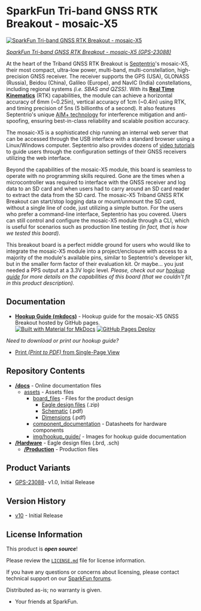 SparkFun Tri-band GNSS RTK Breakout - mosaic-X5
========================================

[![SparkFun Tri-band GNSS RTK Breakout - mosaic-X5](https://cdn.sparkfun.com/c/600-600/assets/parts/2/3/3/1/6/23088_Mosaic_X5_Feature-_newQR_.jpg)](https://www.sparkfun.com/products/23088)

[*SparkFun Tri-band GNSS RTK Breakout - mosaic-X5 (GPS-23088)*](https://www.sparkfun.com/products/23088)

At the heart of the Triband GNSS RTK Breakout is [Septentrio](https://www.septentrio.com/en)'s mosaic-X5, their most compact, ultra-low power, multi-band, multi-constellation, high-precision GNSS receiver. The receiver supports the GPS (USA), GLONASS (Russia), Beidou (China), Galileo (Europe), and NavIC (India) constellations, including regional systems *(i.e. SBAS and QZSS)*. With its [**Real Time Kinematics**](https://learn.sparkfun.com/tutorials/813) (RTK) capabilities, the module can achieve a horizontal accuracy of 6mm (~0.25in), vertical accuracy of 1cm (~0.4in) using RTK, and timing precision of 5ns (5 billionths of a second). It also features Septentrio's unique [AIM+ technology](https://www.septentrio.com/en/learn-more/advanced-positioning-technology/aim-jamming-protection) for interference mitigation and anti-spoofing, ensuring best-in-class reliability and scalable position accuracy.

The mosaic-X5 is a sophisticated chip running an internal web server that can be accessed through the USB interface with a standard browser using a Linux/Windows computer. Septentrio also provides dozens of [video tutorials](https://www.youtube.com/@SeptentrioGNSS/videos) to guide users through the configuration settings of their GNSS receivers utilizing the web interface.

Beyond the capabilities of the mosaic-X5 module, this board is seamless to operate with no programming skills required. Gone are the times when a microcontroller was required to interface with the GNSS receiver and log data to an SD card and when users had to carry around an SD card reader to extract the data from the SD card. The mosaic-X5 Triband GNSS RTK Breakout can start/stop logging data or mount/unmount the SD card, without a single line of code, just utilizing a simple button. For the users who prefer a command-line interface, Septentrio has you covered. Users can still control and configure the mosaic-X5 module through a CLI, which is useful for scenarios such as production line testing *(in fact, that is how we tested this board)*.

This breakout board is a perfect middle ground for users who would like to integrate the mosaic-X5 module into a project/enclosure with access to a majority of the module's available pins, similar to Septentrio's developer kit, but in the smaller form factor of their evaluation kit. Or maybe... you just needed a PPS output at a 3.3V logic level. *Please, check out our [hookup guide](https://docs.sparkfun.com/SparkFun_GNSS_mosaic-X5) for more details on the capabilities of this board (that we couldn't fit in this product description).*

Documentation
--------------

* **[Hookup Guide (mkdocs)](http://docs.sparkfun.com/SparkFun_GNSS_mosaic-X5/)** - Hookup guide for the mosaic-X5 GNSS Breakout hosted by GitHub pages.<br>
  [![Built with Material for MkDocs](https://img.shields.io/badge/Material_for_MkDocs-526CFE?logo=MaterialForMkDocs&logoColor=white)](https://squidfunk.github.io/mkdocs-material/) [![GitHub Pages Deploy](https://github.com/sparkfun/SparkFun_GNSS_mosaic-X5/actions/workflows/build_documentation.yml/badge.svg)](https://github.com/sparkfun/SparkFun_GNSS_mosaic-X5/actions/workflows/build_documentation.yml)


*Need to download or print our hookup guide?*

* [Print *(Print to PDF)* from Single-Page View](http://docs.sparkfun.com/SparkFun_GNSS_mosaic-X5/print_view)

Repository Contents
-------------------

* **[/docs](/docs/)** - Online documentation files
    * [assets](/docs/assets/) - Assets files
        * [board_files](/docs/assets/board_files/) - Files for the product design
            * [Eagle design files](/docs/assets/board_files/eagle_files.zip) (.zip)
            * [Schematic](/docs/assets/board_files/schematic.pdf) (.pdf)
            * [Dimensions](/docs/assets/board_files/dimensions.pdf) (.pdf)
        * [component_documentation](/docs/assets/component_documentation/) - Datasheets for hardware components
        * [img/hookup_guide/](/docs/assets/img/hookup_guide/) - Images for hookup guide documentation
* **[/Hardware](/Hardware/)** - Eagle design files (.brd, .sch)
  * **[/Production](/Production/)** - Production files

Product Variants
----------------

* [GPS-23088](https://www.sparkfun.com/products/23088)- v1.0, Initial Release

Version History
---------------

* [v10](https://github.com/sparkfun/SparkFun_GNSS_mosaic-X5/releases/tag/v10) - Initial Release


License Information
-------------------

This product is ***open source***!

Please review the [`LICENSE.md`](./LICENSE.md) file for license information.

If you have any questions or concerns about licensing, please contact technical support on our [SparkFun forums](https://forum.sparkfun.com/viewforum.php?f=152).

Distributed as-is; no warranty is given.

- Your friends at SparkFun.
